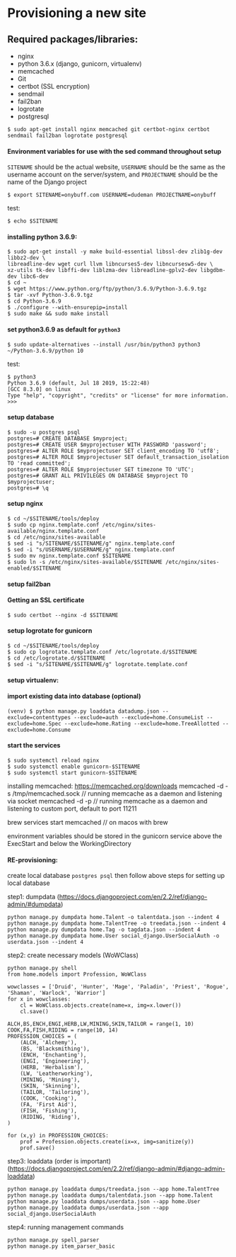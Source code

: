 Provisioning a new site
===============================

## Required packages/libraries:

* nginx
* python 3.6.x (django, gunicorn, virtualenv)
* memcached
* Git
* certbot (SSL encryption)
* sendmail
* fail2ban
* logrotate
* postgresql

```
$ sudo apt-get install nginx memcached git certbot-nginx certbot sendmail fail2ban logrotate postgresql
```

#### Environment variables for use with the sed command throughout setup

`SITENAME` should be the actual website, `USERNAME` should be the same as the username account on the server/system, and `PROJECTNAME` should be the name of the Django project

```
$ export SITENAME=onybuff.com USERNAME=dudeman PROJECTNAME=onybuff
```
test:
```
$ echo $SITENAME
```
#### installing python 3.6.9:

```
$ sudo apt-get install -y make build-essential libssl-dev zlib1g-dev libbz2-dev \
libreadline-dev wget curl llvm libncurses5-dev libncursesw5-dev \
xz-utils tk-dev libffi-dev liblzma-dev libreadline-gplv2-dev libgdbm-dev libc6-dev
$ cd ~
$ wget https://www.python.org/ftp/python/3.6.9/Python-3.6.9.tgz
$ tar -xvf Python-3.6.9.tgz
$ cd Python-3.6.9
$ ./configure --with-ensurepip=install
$ sudo make && sudo make install
```

#### set python3.6.9 as default for  `python3`
```
$ sudo update-alternatives --install /usr/bin/python3 python3 ~/Python-3.6.9/python 10
```
test:
```
$ python3
Python 3.6.9 (default, Jul 18 2019, 15:22:48)
[GCC 8.3.0] on linux
Type "help", "copyright", "credits" or "license" for more information.
>>>
```

#### setup database
```
$ sudo -u postgres psql
postgres=# CREATE DATABASE $myproject;
postgres=# CREATE USER $myprojectuser WITH PASSWORD 'password';
postgres=# ALTER ROLE $myprojectuser SET client_encoding TO 'utf8';
postgres=# ALTER ROLE $myprojectuser SET default_transaction_isolation TO 'read committed';
postgres=# ALTER ROLE $myprojectuser SET timezone TO 'UTC';
postgres=# GRANT ALL PRIVILEGES ON DATABASE $myproject TO $myprojectuser;
postgres=# \q
```

#### setup nginx
```
$ cd ~/$SITENAME/tools/deploy
$ sudo cp nginx.template.conf /etc/nginx/sites-available/nginx.template.conf
$ cd /etc/nginx/sites-available
$ sed -i "s/SITENAME/$SITENAME/g" nginx.template.conf
$ sed -i "s/USERNAME/$USERNAME/g" nginx.template.conf
$ sudo mv nginx.template.conf $SITENAME
$ sudo ln -s /etc/nginx/sites-available/$SITENAME /etc/nginx/sites-enabled/$SITENAME
```

#### setup fail2ban

#### Getting an SSL certificate
```
$ sudo certbot --nginx -d $SITENAME
```

#### setup logrotate for gunicorn
```
$ cd ~/$SITENAME/tools/deploy
$ sudo cp logrotate.template.conf /etc/logrotate.d/$SITENAME
$ cd /etc/logrotate.d/$SITENAME
$ sed -i "s/SITENAME/$SITENAME/g" logrotate.template.conf
```
#### setup virtualenv:

#### import existing data into database (optional)
```
(venv) $ python manage.py loaddata datadump.json --exclude=contenttypes --exclude=auth --exclude=home.ConsumeList --exclude=home.Spec --exclude=home.Rating --exclude=home.TreeAllotted --exclude=home.Consume
```

#### start the services
```
$ sudo systemctl reload nginx
$ sudo systemctl enable gunicorn-$SITENAME
$ sudo systemctl start gunicorn-$SITENAME
```
installing memcached: https://memcached.org/downloads
memcached -d -s /tmp/memcached.sock // running memcache as a daemon and listening via socket
memcached -d -p <port> // running memcache as a daemon and listening to custom port, default to port 11211

brew services start memcached // on macos with brew

environment variables should be stored in the gunicorn service above the ExecStart and below the WorkingDirectory

#### RE-provisioning:
create local database `postgres psql` then follow above steps for setting up local database

step1: dumpdata (https://docs.djangoproject.com/en/2.2/ref/django-admin/#dumpdata)
```
python manage.py dumpdata home.Talent -o talentdata.json --indent 4
python manage.py dumpdata home.TalentTree -o treedata.json --indent 4
python manage.py dumpdata home.Tag -o tagdata.json --indent 4
python manage.py dumpdata home.User social_django.UserSocialAuth -o userdata.json --indent 4
```

step2: create necessary models (WoWClass)
```
python manage.py shell
from home.models import Profession, WoWClass

wowclasses = ['Druid', 'Hunter', 'Mage', 'Paladin', 'Priest', 'Rogue', 'Shaman', 'Warlock', 'Warrior']
for x in wowclasses:
    cl = WoWClass.objects.create(name=x, img=x.lower())
    cl.save()

ALCH,BS,ENCH,ENGI,HERB,LW,MINING,SKIN,TAILOR = range(1, 10)
COOK,FA,FISH,RIDING = range(10, 14)
PROFESSION_CHOICES = (
    (ALCH, 'Alchemy'),
    (BS, 'Blacksmithing'),
    (ENCH, 'Enchanting'),
    (ENGI, 'Engineering'),
    (HERB, 'Herbalism'),
    (LW, 'Leatherworking'),
    (MINING, 'Mining'),
    (SKIN, 'Skinning'),
    (TAILOR, 'Tailoring'),
    (COOK, 'Cooking'),
    (FA, 'First Aid'),
    (FISH, 'Fishing'),
    (RIDING, 'Riding'),
)

for (x,y) in PROFESSION_CHOICES:
    prof = Profession.objects.create(ix=x, img=sanitize(y))
    prof.save()

```

step3: loaddata (order is important) (https://docs.djangoproject.com/en/2.2/ref/django-admin/#django-admin-loaddata)
```
python manage.py loaddata dumps/treedata.json --app home.TalentTree
python manage.py loaddata dumps/talentdata.json --app home.Talent
python manage.py loaddata dumps/userdata.json --app home.User
python manage.py loaddata dumps/userdata.json --app social_django.UserSocialAuth
```

step4: running management commands
```
python manage.py spell_parser
python manage.py item_parser_basic
```
